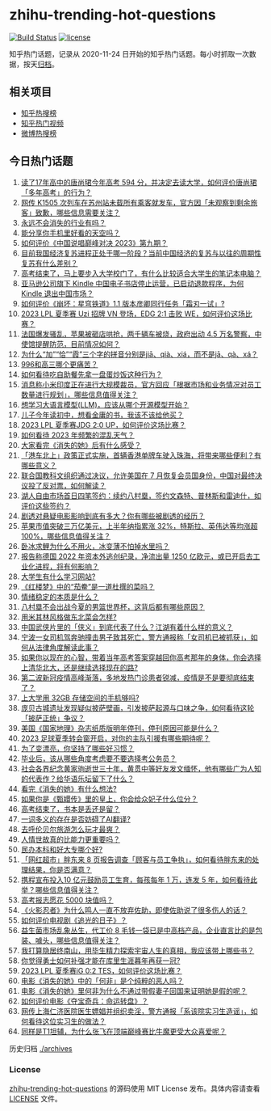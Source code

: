 # zhihu-trending-hot-questions

[![Build Status](https://github.com/justjavac/zhihu-trending-hot-questions/workflows/ci/badge.svg?branch=master)](https://github.com/justjavac/zhihu-trending-hot-questions/actions)
[![license](https://img.shields.io/github/license/justjavac/zhihu-trending-hot-questions)](https://github.com/justjavac/zhihu-trending-hot-questions/blob/master/LICENSE)

知乎热门话题，记录从 2020-11-24
日开始的知乎热门话题。每小时抓取一次数据，按天[归档](./archives)。

## 相关项目

- [知乎热搜榜](https://github.com/justjavac/zhihu-trending-top-search)
- [知乎热门视频](https://github.com/justjavac/zhihu-trending-hot-video)
- [微博热搜榜](https://github.com/justjavac/weibo-trending-hot-search)

## 今日热门话题

<!-- BEGIN -->
<!-- 最后更新时间 Sun Jul 02 2023 04:17:07 GMT+0800 (China Standard Time) -->

1. [读了17年高中的唐尚珺今年高考 594 分，并决定去读大学，如何评价唐尚珺「多年高考」的行为？](https://www.zhihu.com/question/609651139)
1. [网传 K1505 次列车在苏州站未载所有乘客就发车，官方因「未观察到剩余旅客」致歉，哪些信息需要关注？](https://www.zhihu.com/question/609806278)
1. [永远不会消失的行业有吗？](https://www.zhihu.com/question/306845424)
1. [能分享你手机里好看的天空吗？](https://www.zhihu.com/question/608827610)
1. [如何评价《中国说唱巅峰对决 2023》第九期？](https://www.zhihu.com/question/609801771)
1. [目前我国经济复苏进程正处于哪一阶段？当前中国经济的复苏与以往的周期性复苏有什么差别？](https://www.zhihu.com/question/609606249)
1. [高考结束了，马上要步入大学校门了，有什么比较适合大学生的笔记本电脑？](https://www.zhihu.com/question/606656875)
1. [亚马逊公司旗下 Kindle 中国电子书店停止运营，已启动退款程序，为何 Kindle 退出中国市场？](https://www.zhihu.com/question/609622371)
1. [如何评价《崩坏：星穹铁道》1.1 版本彦卿同行任务「霜刃一试」?](https://www.zhihu.com/question/609476391)
1. [2023 LPL 夏季赛 Uzi 招牌 VN 登场，EDG 2:1 击败 WE，如何评价这场比赛？](https://www.zhihu.com/question/609805906)
1. [法国爆发骚乱，苹果被砸店哄抢，两千辆车被烧，政府出动 4.5 万名警察，中使馆提醒防范，目前情况如何？](https://www.zhihu.com/question/609749253)
1. [为什么“加”“恰”“霞”三个字的拼音分别是jiā、qià、xiá，而不是jā、qà、xá？](https://www.zhihu.com/question/609163323)
1. [996和高三哪个更痛苦？](https://www.zhihu.com/question/605620273)
1. [如何看待吃自助餐先拿一盘蛋炒饭这种行为？](https://www.zhihu.com/question/440916537)
1. [消息称小米印度正在进行大规模裁员，官方回应「根据市场和业务情况对员工数量进行规划」，哪些信息值得关注？](https://www.zhihu.com/question/609615935)
1. [想学习大语言模型(LLM)，应该从哪个开源模型开始？](https://www.zhihu.com/question/608820310)
1. [儿子今年读初中，想看金庸的书，我该不该给他买？](https://www.zhihu.com/question/609342307)
1. [2023 LPL 夏季赛JDG 2:0 UP，如何评价这场比赛？](https://www.zhihu.com/question/609792660)
1. [如何看待 2023 年频繁的混乱天气？](https://www.zhihu.com/question/597012158)
1. [大家看完《消失的她》后有什么感受？](https://www.zhihu.com/question/609070712)
1. [「港车北上」政策正式实施，首辆香港单牌车驶入珠海，将带来哪些便利？有哪些意义？](https://www.zhihu.com/question/609774013)
1. [联合国教科文组织通过决议，允许美国在 7 月恢复会员国身份，中国对最终决议投了反对票，如何解读？](https://www.zhihu.com/question/609689310)
1. [湖人自由市场首日四笔签约：续约八村塁，签约文森特、普林斯和雷迪什，如评价这些签约？](https://www.zhihu.com/question/609753176)
1. [剧透对悬疑电影影响到底有多大？你有哪些被剧透的经历？](https://www.zhihu.com/question/607981887)
1. [苹果市值突破三万亿美元，上半年纳指累涨 32%，特斯拉、英伟达等均涨超 100%，哪些信息值得关注？](https://www.zhihu.com/question/609751052)
1. [卧冰求鲤为什么不用火，冰变薄不怕掉水里吗？](https://www.zhihu.com/question/609352523)
1. [报告称德国 2022 年资本外逃创纪录，净流出量 1250 亿欧元，或已开启去工业化进程，将有何影响？](https://www.zhihu.com/question/609749272)
1. [大学生有什么学习网站?](https://www.zhihu.com/question/600134551)
1. [《红楼梦》中的“茄鲞”是一道杜撰的菜吗？](https://www.zhihu.com/question/25353387)
1. [情绪稳定的本质是什么？](https://www.zhihu.com/question/607297046)
1. [八村塁不会出战今夏的男篮世界杯，这背后都有哪些原因？](https://www.zhihu.com/question/608902769)
1. [用米其林风格做东北菜会怎样?](https://www.zhihu.com/question/537470547)
1. [中国武侠片里的「侠义」到底代表了什么？江湖有着什么样的意义？](https://www.zhihu.com/question/596581402)
1. [宁波一女司机驾奔驰撞击男子致其死亡，警方通报称「女司机已被抓获」，如何从法律角度解读此事？](https://www.zhihu.com/question/609346490)
1. [如果你以现在的心智，带着当年高考答案穿越回你高考那年的身体，你会选择上清华北大，还是继续选择现在的路?](https://www.zhihu.com/question/608394355)
1. [第二波新冠疫情高峰渐落，多地发热门诊患者锐减，疫情是不是要彻底结束了？](https://www.zhihu.com/question/609552213)
1. [上大学用 32GB 存储空间的手机够吗?](https://www.zhihu.com/question/609064167)
1. [庞贝古城遗址发现疑似披萨壁画，引发披萨起源与口味之争，如何看待这轮「披萨正统」争议？](https://www.zhihu.com/question/609283104)
1. [美国《国家地理》杂志纸质版明年停刊，停刊原因可能是什么？](https://www.zhihu.com/question/609610373)
1. [2023 足球夏季转会窗开启，对你的主队引援有哪些期待呢？](https://www.zhihu.com/question/609643311)
1. [为了变漂亮，你坚持了哪些好习惯？](https://www.zhihu.com/question/268216399)
1. [毕业后，该从哪些角度考虑要不要选择考公务员？](https://www.zhihu.com/question/604947117)
1. [社会各界纪念黄家驹逝世三十年，黄贯中等好友发文缅怀，他有哪些广为人知的代表作？给华语乐坛留下了什么？](https://www.zhihu.com/question/609585703)
1. [看完《消失的她》有什么想法?](https://www.zhihu.com/question/608711153)
1. [如果你是《甄嬛传》里的皇上，你会给众妃子什么位分？](https://www.zhihu.com/question/564564424)
1. [高考结束了，书本是丢还是留？](https://www.zhihu.com/question/608423177)
1. [一词多义的存在是否妨碍了AI翻译?](https://www.zhihu.com/question/609114446)
1. [去呼伦贝尔旅游怎么玩才最爽？](https://www.zhihu.com/question/317006293)
1. [人情世故真的比能力更重要吗？](https://www.zhihu.com/question/607551898)
1. [民办本科和好大专哪个好?](https://www.zhihu.com/question/608881929)
1. [「网红超市」胖东来 8 页报告调查「顾客与员工争执」，如何看待胖东来的处理结果，你是否满意？](https://www.zhihu.com/question/609604339)
1. [携程宣布投入10 亿元鼓励员工生育，每孩每年 1 万，连发 5 年，如何看待此举？哪些信息值得关注？](https://www.zhihu.com/question/609559160)
1. [高考报志愿花 5000 块值吗？](https://www.zhihu.com/question/603639824)
1. [《火影忍者》为什么鸣人一直不放弃佐助，即使佐助说了很多伤人的话？](https://www.zhihu.com/question/48974655)
1. [如何评价电视剧《追光的日子》？](https://www.zhihu.com/question/608753108)
1. [益生菌市场乱象丛生，代工价 8 毛钱一袋已是中高档产品，企业直言比的是包装、噱头，哪些信息值得关注？](https://www.zhihu.com/question/609147169)
1. [我打算隐居终南山，用毕生精力探索宇宙人生的真相，我应该带上哪些书？](https://www.zhihu.com/question/604728024)
1. [你觉得勇士如何补强才能在库里生涯暮年再获一冠?](https://www.zhihu.com/question/608988761)
1. [2023 LPL 夏季赛iG 0:2 TES，如何评价这场比赛？](https://www.zhihu.com/question/609651912)
1. [电影《消失的她》中的「何非」是个纯粹的恶人吗？](https://www.zhihu.com/question/608333307)
1. [电影《消失的她》里何非为什么不通过带假妻子回国来证明她是假的呢？](https://www.zhihu.com/question/608063314)
1. [如何评价电影《夺宝奇兵：命运转盘》？](https://www.zhihu.com/question/608509359)
1. [网传上海仁济医院医生嫖娼并组织卖淫，警方通报「系该院实习生造谣」，如何看待这位实习生的做法？](https://www.zhihu.com/question/609539743)
1. [同样是T1坦辅，为什么张飞在顶端巅峰赛比牛魔更受大众喜爱呢？](https://www.zhihu.com/question/584112807)

<!-- END -->

历史归档 [./archives](./archives)

### License

[zhihu-trending-hot-questions](https://github.com/justjavac/zhihu-trending-hot-questions)
的源码使用 MIT License 发布。具体内容请查看 [LICENSE](./LICENSE) 文件。
